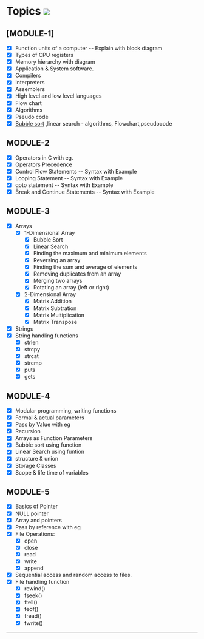 # Topics ![](https://geps.dev/progress/100?dangerColor=800000&warningColor=ff9900&successColor=006600)

## [MODULE-1]

- [x] Function units of a computer -- Explain with block diagram
- [x] Types of CPU registers
- [x] Memory hierarchy with diagram
- [x] Application & System software.
- [x] Compilers
- [x] Interpreters
- [x] Assemblers
- [x] High level and low level languages
- [x] Flow chart
- [x] Algorithms
- [x] Pseudo code
- [x] [Bubble sort][1] ,linear search - algorithms, Flowchart,pseudocode

## MODULE-2

- [x] Operators in C with eg.
- [x] Operators Precedence
- [x] Control Flow Statements -- Syntax with Example
- [x] Looping Statement -- Syntax with Example
- [x] goto statement -- Syntax with Example
- [x] Break and Continue Statements -- Syntax with Example

## MODULE-3

- [x] Arrays
  - [x] 1-Dimensional Array
    - [x] Bubble Sort
    - [x] Linear Search
    - [x] Finding the maximum and minimum elements
    - [x] Reversing an array
    - [x] Finding the sum and average of elements
    - [x] Removing duplicates from an array
    - [x] Merging two arrays
    - [x] Rotating an array (left or right)
  - [x] 2-Dimensional Array
    - [x] Matrix Addition
    - [x] Matrix Subtration
    - [x] Matrix Multiplication
    - [x] Matrix Transpose
- [x] Strings
- [x] String handling functions
  - [x] strlen
  - [x] strcpy
  - [x] strcat
  - [x] strcmp
  - [x] puts
  - [x] gets

## MODULE-4

- [x] Modular programming, writing functions
- [x] Formal & actual parameters
- [x] Pass by Value with eg
- [x] Recursion
- [x] Arrays as Function Parameters
- [x] Bubble sort using function
- [x] Linear Search using funtion
- [x] structure & union
- [x] Storage Classes
- [x] Scope & life time of variables

## MODULE-5

- [x] Basics of Pointer
- [x] NULL pointer
- [x] Array and pointers
- [x] Pass by reference with eg
- [x] File Operations:
  - [x] open
  - [x] close
  - [x] read
  - [x] write
  - [x] append
- [x] Sequential access and random access to files.
- [x] File handling function
  - [x] rewind()
  - [x] fseek()
  - [x] ftell()
  - [x] feof()
  - [x] fread()
  - [x] fwrite()

---
[1]: https://github.com/MTCodes01/C-programming/tree/main/Module%201/Bubble%20sort
